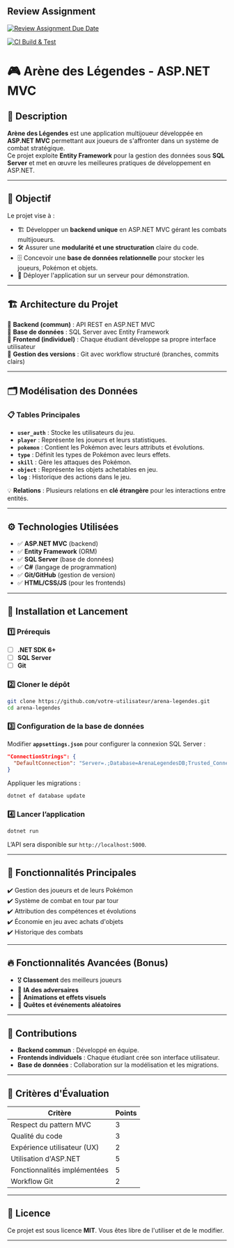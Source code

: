 
## Review Assignment
[![Review Assignment Due Date](https://classroom.github.com/assets/deadline-readme-button-22041afd0340ce965d47ae6ef1cefeee28c7c493a6346c4f15d667ab976d596c.svg)](https://classroom.github.com/a/0E1ES0GJ)

[![CI Build & Test](https://github.com/arcreane/asp-pokemonteam/actions/workflows/dotnet-build-and-test.yml/badge.svg)](https://github.com/arcreane/asp-pokemonteam/actions/workflows/dotnet-build-and-test.yml)

# 🎮 Arène des Légendes - ASP.NET MVC

## 📌 Description
**Arène des Légendes** est une application multijoueur développée en **ASP.NET MVC** permettant aux joueurs de s'affronter dans un système de combat stratégique.  
Ce projet exploite **Entity Framework** pour la gestion des données sous **SQL Server** et met en œuvre les meilleures pratiques de développement en ASP.NET.

---

## 🎯 Objectif
Le projet vise à :
- 🏗️ Développer un **backend unique** en ASP.NET MVC gérant les combats multijoueurs.
- 🛠️ Assurer une **modularité et une structuration** claire du code.
- 🗄️ Concevoir une **base de données relationnelle** pour stocker les joueurs, Pokémon et objets.
- 🚀 Déployer l'application sur un serveur pour démonstration.

---

## 🏗️ Architecture du Projet
📌 **Backend (commun)** : API REST en ASP.NET MVC  
📌 **Base de données** : SQL Server avec Entity Framework  
📌 **Frontend (individuel)** : Chaque étudiant développe sa propre interface utilisateur  
📌 **Gestion des versions** : Git avec workflow structuré (branches, commits clairs)  

---

## 🗂️ Modélisation des Données
### 📋 Tables Principales
- **`user_auth`** : Stocke les utilisateurs du jeu.
- **`player`** : Représente les joueurs et leurs statistiques.
- **`pokemon`** : Contient les Pokémon avec leurs attributs et évolutions.
- **`type`** : Définit les types de Pokémon avec leurs effets.
- **`skill`** : Gère les attaques des Pokémon.
- **`object`** : Représente les objets achetables en jeu.
- **`log`** : Historique des actions dans le jeu.

💡 **Relations** : Plusieurs relations en **clé étrangère** pour les interactions entre entités.

---

## ⚙️ Technologies Utilisées
- ✅ **ASP.NET MVC** (backend)
- ✅ **Entity Framework** (ORM)
- ✅ **SQL Server** (base de données)
- ✅ **C#** (langage de programmation)
- ✅ **Git/GitHub** (gestion de version)
- ✅ **HTML/CSS/JS** (pour les frontends)

---

## 🚀 Installation et Lancement

### 1️⃣ Prérequis
- [ ] **.NET SDK 6+**
- [ ] **SQL Server**
- [ ] **Git**

### 2️⃣ Cloner le dépôt
```bash
git clone https://github.com/votre-utilisateur/arena-legendes.git
cd arena-legendes
```

### 3️⃣ Configuration de la base de données
Modifier **`appsettings.json`** pour configurer la connexion SQL Server :
```json
"ConnectionStrings": {
  "DefaultConnection": "Server=.;Database=ArenaLegendesDB;Trusted_Connection=True;MultipleActiveResultSets=true"
}
```

Appliquer les migrations :
```bash
dotnet ef database update
```

### 4️⃣ Lancer l’application
```bash
dotnet run
```
L’API sera disponible sur `http://localhost:5000`.

---

## 📜 Fonctionnalités Principales
✔️ Gestion des joueurs et de leurs Pokémon  
✔️ Système de combat en tour par tour  
✔️ Attribution des compétences et évolutions  
✔️ Économie en jeu avec achats d'objets  
✔️ Historique des combats  

---

## 🔥 Fonctionnalités Avancées (Bonus)
- 🎖️ **Classement** des meilleurs joueurs
- 🧠 **IA des adversaires**
- 🎨 **Animations et effets visuels**
- 📜 **Quêtes et événements aléatoires**

---

## 👥 Contributions
- **Backend commun** : Développé en équipe.
- **Frontends individuels** : Chaque étudiant crée son interface utilisateur.
- **Base de données** : Collaboration sur la modélisation et les migrations.

---

## 📌 Critères d'Évaluation

| Critère | Points |
|---------|--------|
| Respect du pattern MVC | 3 |
| Qualité du code | 3 |
| Expérience utilisateur (UX) | 2 |
| Utilisation d'ASP.NET | 5 |
| Fonctionnalités implémentées | 5 |
| Workflow Git | 2 |

---

## 📜 Licence
Ce projet est sous licence **MIT**. Vous êtes libre de l'utiliser et de le modifier.

---

